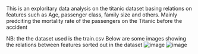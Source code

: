 This is an exploritary data analysis on the titanic dataset basing relations on features such as Age, passenger class, family size and others. 
Mainly predciting the mortality rate of the passengers on the Titanic before the accident

NB: the the dataset used is the train.csv
Below are some images showing the relations between features sorted out in the dataset
![image](https://github.com/CarlitoCrankie/PRODIGY_DS_02/assets/110662173/9030cb90-2387-4ac7-bcac-279b7812d1f3)
![image](https://github.com/CarlitoCrankie/PRODIGY_DS_02/assets/110662173/2e1ab33c-51c2-4209-ad4a-d01f04598efc)

